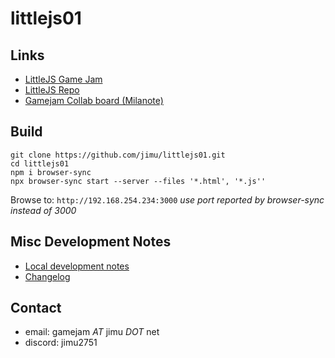 # littlejs01

## Links
- [LittleJS Game Jam](https://itch.io/jam/littlejs-game-jam)
- [LittleJS Repo](https://github.com/KilledByAPixel/LittleJS)
- [Gamejam Collab board (Milanote)](https://app.milanote.com/1Tejlw1vrt4W34/littlejs)

## Build
    git clone https://github.com/jimu/littlejs01.git
    cd littlejs01
    npm i browser-sync
    npx browser-sync start --server --files '*.html', '*.js''

Browse to: `http://192.168.254.234:3000` *use port reported by browser-sync instead of 3000*


## Misc Development Notes
- [Local development notes](docs/local_development_notes.md)
- [Changelog](changelog.md)

## Contact
- email: gamejam _AT_ jimu _DOT_ net
- discord: jimu2751

